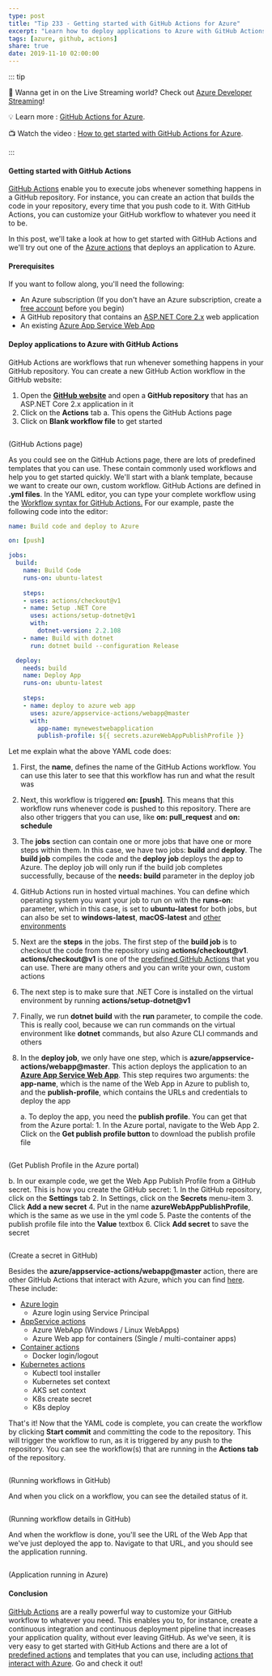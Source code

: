 ```yaml
---
type: post
title: "Tip 233 - Getting started with GitHub Actions for Azure"
excerpt: "Learn how to deploy applications to Azure with GitHub Actions"
tags: [azure, github, actions]
share: true
date: 2019-11-10 02:00:00
---
```


::: tip 

:unicorn: Wanna get in on the Live Streaming world? Check out [Azure Developer Streaming](https://twitch.tv/mbcrump?WT.mc_id=azure-azuredevtips-azureappsdev)!

:bulb: Learn more : [GitHub Actions for Azure](https://github.com/Azure/actions?WT.mc_id=code-azuredevtips-azureappsdev). 

:tv: Watch the video : [How to get started with GitHub Actions for Azure](https://www.youtube.com/watch?v=zcYqejz6Iig&list=PLLasX02E8BPCNCK8Thcxu-Y-XcBUbhFWC&index=3&t=0s?WT.mc_id=youtube-azuredevtips-azureappsdev).

:::

#### Getting started with GitHub Actions

[GitHub Actions](https://github.com/features/actions?WT.mc_id=code-azuredevtips-azureappsdev) enable you to execute jobs whenever something happens in a GitHub repository. For instance, you can create an action that builds the code in your repository, every time that you push code to it. With GitHub Actions, you can customize your GitHub workflow to whatever you need it to be. 

In this post, we'll take a look at how to get started with GitHub Actions and we'll try out one of the [Azure actions](https://github.com/Azure/actions?WT.mc_id=code-azuredevtips-azureappsdev) that deploys an application to Azure. 

#### Prerequisites

If you want to follow along, you'll need the following:
* An Azure subscription (If you don't have an Azure subscription, create a [free account](https://azure.microsoft.com/free/?WT.mc_id=azure-azuredevtips-azureappsdev) before you begin)
* A GitHub repository that contains an [ASP.NET Core 2.x](https://docs.microsoft.com/aspnet/core/?view=aspnetcore-2.2?WT.mc_id=docs-azuredevtips-azureappsdev) web application
* An existing [Azure App Service Web App](https://azure.microsoft.com/services/app-service/web/?WT.mc_id=azure-azuredevtips-azureappsdev)

#### Deploy applications to Azure with GitHub Actions

GitHub Actions are workflows that run whenever something happens in your GitHub repository. You can create a new GitHub Action workflow in the GitHub website:
1. Open the [**GitHub website**](https://github.com/?WT.mc_id=code-azuredevtips-azureappsdev) and open a **GitHub repository** that has an ASP.NET Core 2.x application in it
2. Click on the **Actions** tab
   a. This opens the GitHub Actions page
3. Click on **Blank workflow file** to get started

<img :src="$withBase('/files/33createaction.png')">

(GitHub Actions page)

As you could see on the GitHub Actions page, there are lots of predefined templates that you can use. These contain commonly used workflows and help you to get started quickly. We'll start with a blank template, because we want to create our own, custom workflow.
GitHub Actions are defined in **.yml files**. In the YAML editor, you can type your complete workflow using the [Workflow syntax for GitHub Actions.](https://help.github.com/articles/workflow-syntax-for-github-actions?WT.mc_id=code-azuredevtips-azureappsdev)
For our example, paste the following code into the editor:

```yaml
name: Build code and deploy to Azure

on: [push]

jobs:
  build:
    name: Build Code
    runs-on: ubuntu-latest
    
    steps:
    - uses: actions/checkout@v1
    - name: Setup .NET Core
      uses: actions/setup-dotnet@v1
      with:
        dotnet-version: 2.2.108
    - name: Build with dotnet
      run: dotnet build --configuration Release

  deploy:
    needs: build
    name: Deploy App
    runs-on: ubuntu-latest
    
    steps:
    - name: deploy to azure web app
      uses: azure/appservice-actions/webapp@master
      with: 
        app-name: mynewestwebapplication
        publish-profile: ${{ secrets.azureWebAppPublishProfile }}    
```

Let me explain what the above YAML code does:

1. First, the **name**, defines the name of the GitHub Actions workflow. You can use this later to see that this workflow has run and what the result was
2. Next, this workflow is triggered **on: [push]**. This means that this workflow runs whenever code is pushed to this repository. There are also other triggers that you can use, like **on: pull_request** and **on: schedule**
3. The **jobs** section can contain one or more jobs that have one or more steps within them. In this case, we have two jobs: **build** and **deploy**. The **build job** compiles the code and the **deploy job** deploys the app to Azure. The deploy job will only run if the build job completes successfully, because of the **needs: build** parameter in the deploy job
4. GitHub Actions run in hosted virtual machines. You can define which operating system you want your job to run on with the **runs-on:** parameter, which in this case, is set to **ubuntu-latest** for both jobs, but can also be set to **windows-latest**, **macOS-latest** and [other environments](https://help.github.com/en/articles/virtual-environments-for-github-actions?WT.mc_id=code-azuredevtips-azureappsdev) 
5. Next are the **steps** in the jobs. The first step of the **build job** is to checkout the code from the repository using **actions/checkout@v1**. **actions/checkout@v1** is one of the [predefined GitHub Actions](https://github.com/actions?WT.mc_id=code-azuredevtips-azureappsdev) that you can use. There are many others and you can write your own, custom actions
6. The next step is to make sure that .NET Core is installed on the virtual environment by running **actions/setup-dotnet@v1**
7. Finally, we run **dotnet build** with the **run** parameter, to compile the code. This is really cool, because we can run commands on the virtual environment like **dotnet** commands, but also Azure CLI commands and others
8. In the **deploy job**, we only have one step, which is **azure/appservice-actions/webapp@master**. This action deploys the application to an [**Azure App Service Web App**](https://azure.microsoft.com/services/app-service/web/?WT.mc_id=azure-azuredevtips-azureappsdev?WT.mc_id=code-azuredevtips-azureappsdev). This step requires two arguments: the **app-name**, which is the name of the Web App in Azure to publish to, and the **publish-profile**, which contains the URLs and credentials to deploy the app

   a. To deploy the app, you need the **publish profile**. You can get that from the Azure portal:
        1. In the Azure portal, navigate to the Web App
        2. Click on the **Get publish profile button** to download the publish profile file

<img :src="$withBase('/files/33publishprofile.png')">

(Get Publish Profile in the Azure portal)

  b. In our example code, we get the Web App Publish Profile from a GitHub secret. This is how you create the GitHub secret:
      1. In the GitHub repository, click on the **Settings** tab
      2. In Settings, click on the **Secrets** menu-item
      3. Click **Add a new secret**
      4. Put in the name **azureWebAppPublishProfile**, which is the same as we use in the yml code
      5. Paste the contents of the publish profile file into the **Value** textbox 
      6. Click **Add secret** to save the secret

<img :src="$withBase('/files/33addsecret.png')">

(Create a secret in GitHub)

Besides the **azure/appservice-actions/webapp@master** action, there are other GitHub Actions that interact with Azure, which you can find [here](https://github.com/Azure/actions?WT.mc_id=code-azuredevtips-azureappsdev). These include:

- [Azure login](https://github.com/Azure/actions?WT.mc_id=code-azuredevtips-azureappsdev)
  - Azure login using Service Principal
- [AppService actions](https://github.com/Azure/appservice-actions?WT.mc_id=code-azuredevtips-azureappsdev)
  - Azure WebApp (Windows / Linux WebApps)
  - Azure Web app for containers (Single / multi-container apps)
- [Container actions](https://github.com/Azure/container-actions?WT.mc_id=code-azuredevtips-azureappsdev)
  - Docker login/logout
- [Kubernetes actions](https://github.com/Azure/k8s-actions?WT.mc_id=code-azuredevtips-azureappsdev)
  - Kubectl tool installer
  - Kubernetes set context
  - AKS set context
  - K8s create secret
  - K8s deploy

That's it! Now that the YAML code is complete, you can create the workflow by clicking **Start commit** and committing the code to the repository. This will trigger the workflow to run, as it is triggered by any push to the repository.
You can see the workflow(s) that are running in the **Actions tab** of the repository.

<img :src="$withBase('/files/33actionrunning.png')">

(Running workflows in GitHub)

And when you click on a workflow, you can see the detailed status of it. 

<img :src="$withBase('/files/33actiondone.png')">

(Running workflow details in GitHub)

And when the workflow is done, you'll see the URL of the Web App that we've just deployed the app to. Navigate to that URL, and you should see the application running.

<img :src="$withBase('/files/33webappinaction.png')">

(Application running in Azure)

#### Conclusion

[GitHub Actions](https://github.com/features/actions?WT.mc_id=code-azuredevtips-azureappsdev) are a really powerful way to customize your GitHub workflow to whatever you need. This enables you to, for instance, create a continuous integration and continuous deployment pipeline that increases your application quality, without ever leaving GitHub. As we've seen, it is very easy to get started with GitHub Actions and there are a lot of [predefined actions](https://github.com/actions?WT.mc_id=code-azuredevtips-azureappsdev) and templates that you can use, including [actions that interact with Azure](https://github.com/Azure/actions?WT.mc_id=code-azuredevtips-azureappsdev). Go and check it out! 